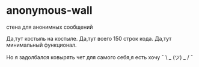 # anonymous-wall
стена для анонимных сообщений

Да,тут костыль на костыле.
Да,тут всего 150 строк кода.
Да,тут минимальный функционал.

Но я задолбался ковырять чет для самого себя,я есть хочу  ¯ \ _ (ツ) _ / ¯
